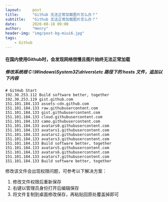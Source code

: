 ```yaml
---
layout:     post
title:      "Github 无法正常加载图片怎么办？"
subtitle:   "Github 无法正常加载图片怎么办？"
date:       2020-08-18 09:00
author:     "Henry"
header-img: "img/post-bg-miui6.jpg"
tags:
    - Github
---
```


#### 在国内使用Github时，会发现网络很慢且图片始终无法正常加载

##### 修改系统根 C:\\Windows\\System32\\drivers\\etc 路径下的 hosts 文件，追加以下内容

```
# GitHub Start 
192.30.253.112 Build software better, together 
192.30.253.119 gist.github.com
151.101.184.133 assets-cdn.github.com
151.101.184.133 raw.githubusercontent.com
151.101.184.133 gist.githubusercontent.com
151.101.184.133 cloud.githubusercontent.com
151.101.184.133 camo.githubusercontent.com
151.101.184.133 avatars0.githubusercontent.com
151.101.184.133 avatars1.githubusercontent.com
151.101.184.133 avatars2.githubusercontent.com
151.101.184.133 avatars3.githubusercontent.com
151.101.184.133 Build software better, together
151.101.184.133 avatars5.githubusercontent.com
151.101.184.133 avatars6.githubusercontent.com
151.101.184.133 avatars7.githubusercontent.com
151.101.184.133 Build software better, together
```

修改该文件会出现权限问题，可参考以下解决方案：

 1. 修改文件权限后重新保存
 2. 右键以管理员身份打开后编辑保存
 3. 将文件复制到桌面修改保存，再粘贴回原处覆盖掉即可